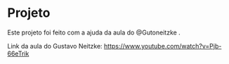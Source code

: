 # Projeto
Este projeto foi feito com a ajuda da aula do @Gutoneitzke .

Link da aula do Gustavo Neitzke: https://www.youtube.com/watch?v=Pjb-66eTrik
